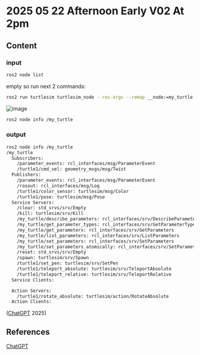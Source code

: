 # 2025 05 22 Afternoon Early V02 At 2pm

## Content

### input

```bash
ros2 node list
```

empty so run next 2 commands:

```bash
ros2 run turtlesim turtlesim_node --ros-args --remap __node:=my_turtle
```

![image](https://github.com/user-attachments/assets/6d5d5e46-2361-4a12-9bae-e1e65db090fd)


```bash
ros2 node info /my_turtle
```

### output

```bash
ros2 node info /my_turtle
/my_turtle
  Subscribers:
    /parameter_events: rcl_interfaces/msg/ParameterEvent
    /turtle1/cmd_vel: geometry_msgs/msg/Twist
  Publishers:
    /parameter_events: rcl_interfaces/msg/ParameterEvent
    /rosout: rcl_interfaces/msg/Log
    /turtle1/color_sensor: turtlesim/msg/Color
    /turtle1/pose: turtlesim/msg/Pose
  Service Servers:
    /clear: std_srvs/srv/Empty
    /kill: turtlesim/srv/Kill
    /my_turtle/describe_parameters: rcl_interfaces/srv/DescribeParameters
    /my_turtle/get_parameter_types: rcl_interfaces/srv/GetParameterTypes
    /my_turtle/get_parameters: rcl_interfaces/srv/GetParameters
    /my_turtle/list_parameters: rcl_interfaces/srv/ListParameters
    /my_turtle/set_parameters: rcl_interfaces/srv/SetParameters
    /my_turtle/set_parameters_atomically: rcl_interfaces/srv/SetParametersAtomically
    /reset: std_srvs/srv/Empty
    /spawn: turtlesim/srv/Spawn
    /turtle1/set_pen: turtlesim/srv/SetPen
    /turtle1/teleport_absolute: turtlesim/srv/TeleportAbsolute
    /turtle1/teleport_relative: turtlesim/srv/TeleportRelative
  Service Clients:

  Action Servers:
    /turtle1/rotate_absolute: turtlesim/action/RotateAbsolute
  Action Clients:
```

([ChatGPT](https://chatgpt.com/) 2025)

## References

[ChatGPT](https://chatgpt.com/)
